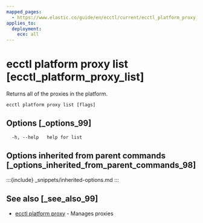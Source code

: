```yaml
---
mapped_pages:
  - https://www.elastic.co/guide/en/ecctl/current/ecctl_platform_proxy_list.html
applies_to:
  deployment:
    ece: all
---
```


# ecctl platform proxy list [ecctl_platform_proxy_list]

Returns all of the proxies in the platform.

```
ecctl platform proxy list [flags]
```


## Options [_options_99]

```
  -h, --help   help for list
```


## Options inherited from parent commands [_options_inherited_from_parent_commands_98]

:::{include} _snippets/inherited-options.md
:::


## See also [_see_also_99]

* [ecctl platform proxy](/reference/ecctl_platform_proxy.md) - Manages proxies